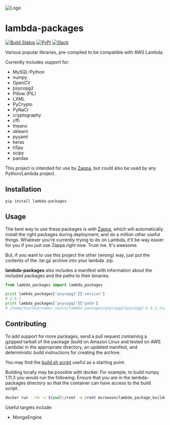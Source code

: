 ![Logo](http://i.imgur.com/AlmKP2q.png)

# lambda-packages 
[![Build Status](https://travis-ci.org/Miserlou/lambda-packages.svg)](https://travis-ci.org/Miserlou/lambda-packages) 
[![PyPI](https://img.shields.io/pypi/v/lambda-packages.svg)](https://pypi.python.org/pypi/lambda-packages)
[![Slack](https://img.shields.io/badge/chat-slack-ff69b4.svg)](https://slackautoinviter.herokuapp.com/)

Various popular libraries, pre-compiled to be compatible with AWS Lambda.

Currently includes support for:

* MySQL-Python
* numpy 
* OpenCV 
* psycopg2
* Pillow (PIL) 
* LXML 
* PyCrypto 
* PyNaCl
* cryptography
* cffi
* theano
* sklearn
* pyyaml
* keras
* h5py
* scipy
* pandas

This project is intended for use by [Zappa](https://github.com/Miserlou/Zappa), but could also be used by any Python/Lambda project.

## Installation

    pip install lambda-packages

## Usage

The best way to use these packages is with [Zappa](https://github.com/Miserlou/Zappa), which will automatically install the right packages during deployment, and do a million other useful things. Whatever you're currently trying to do on Lambda, it'll be way easier for you if you just use Zappa right now. Trust me. It's awesome.

But, if you want to use this project the other (wrong) way, just put the contents of the .tar.gz archive into your lambda .zip.

**lambda-packages** also includes a manifest with information about the included packages and the paths to their binaries.

```python
from lambda_packages import lambda_packages

print lambda_packages['psycopg2']['version'] 
# 2.6.1
print lambda_packages['psycopg2']['path'] 
# /home/YourUsername/.venvs/lambda_packages/psycopg2/psycopg2-2.6.1.tar.gz
```

## Contributing

To add support for more packages, send a pull request containing a gzipped tarball of the package (build on Amazon Linux and tested on AWS Lambda) in the appropriate directory, an updated manifest, and deterministic build instructions for creating the archive.

You may find the [build.sh script](https://github.com/Miserlou/lambda-packages/blob/master/lambda_packages/cryptography/build.sh) useful as a starting point. 

Building locally may be possible with docker. For example, to build numpy 1.11.3 you would run the following. Ensure that you are in the lambda-packages directory so that the container can have access to the build script. 

```bash
docker run --rm -v $(pwd):/root -w /root mcrowson/lambda_package_builder /bin/bash build.sh numpy 1.11.3
```

Useful targets include:

* MongoEngine
